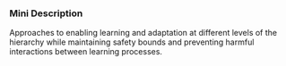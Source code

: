 ### Mini Description

Approaches to enabling learning and adaptation at different levels of the hierarchy while maintaining safety bounds and preventing harmful interactions between learning processes.

